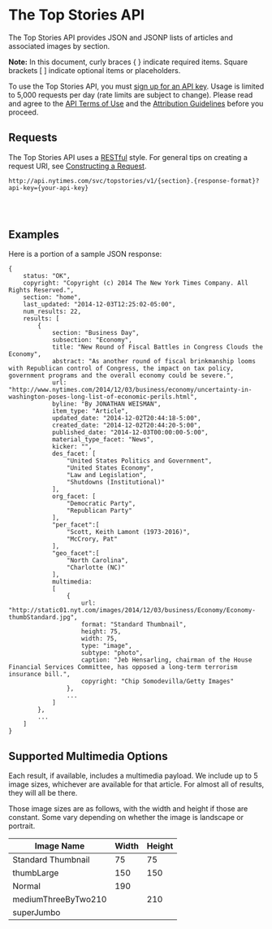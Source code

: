 The Top Stories API
===================

The Top Stories API provides JSON and JSONP lists of articles and associated
images by section.

**Note:** In this document, curly braces { } indicate required items. Square
brackets [ ] indicate optional items or placeholders.

To use the Top Stories API, you must [sign up for an API
key](<http://developer.nytimes.com/apps/register>). Usage is limited to 5,000
requests per day (rate limits are subject to change). Please read and agree to
the [API Terms of Use](<http://developer.nytimes.com/tou>) and
the [Attribution Guidelines](<http://developer.nytimes.com/attribution>) before
you proceed.

Requests
--------

The Top Stories API uses
a [RESTful](<http://en.wikipedia.org/wiki/Representational_State_Transfer>) style.
For general tips on creating a request URI, see [Constructing a
Request](<http://developer.nytimes.com/docs/reference/requests>).

~~~~~~~~~~~~~~~~~~~~~~~~~~~~~~~~~~~~~~~~~~~~~~~~~~~~~~~~~~~~~~~~~~~~~~~~~~~~~~~~
http://api.nytimes.com/svc/topstories/v1/{section}.{response-format}?api-key={your-api-key}
~~~~~~~~~~~~~~~~~~~~~~~~~~~~~~~~~~~~~~~~~~~~~~~~~~~~~~~~~~~~~~~~~~~~~~~~~~~~~~~~

###  

Examples
--------

Here is a portion of a sample JSON response:

~~~~~~~~~~~~~~~~~~~~~~~~~~~~~~~~~~~~~~~~~~~~~~~~~~~~~~~~~~~~~~~~~~~~~~~~~~~~~~~~
{
    status: "OK",
    copyright: "Copyright (c) 2014 The New York Times Company. All Rights Reserved.",
    section: "home",
    last_updated: "2014-12-03T12:25:02-05:00",
    num_results: 22,
    results: [
        {
            section: "Business Day",
            subsection: "Economy",
            title: "New Round of Fiscal Battles in Congress Clouds the Economy",
            abstract: "As another round of fiscal brinkmanship looms with Republican control of Congress, the impact on tax policy, government programs and the overall economy could be severe.",
            url: "http://www.nytimes.com/2014/12/03/business/economy/uncertainty-in-washington-poses-long-list-of-economic-perils.html",
            byline: "By JONATHAN WEISMAN",
            item_type: "Article",
            updated_date: "2014-12-02T20:44:18-5:00",
            created_date: "2014-12-02T20:44:20-5:00",
            published_date: "2014-12-03T00:00:00-5:00",
            material_type_facet: "News",
            kicker: "",
            des_facet: [
                "United States Politics and Government",
                "United States Economy",
                "Law and Legislation",
                "Shutdowns (Institutional)"
            ],
            org_facet: [
                "Democratic Party",
                "Republican Party"
            ],
            "per_facet":[  
                "Scott, Keith Lamont (1973-2016)",
                "McCrory, Pat"
            ],
            "geo_facet":[  
                "North Carolina",
                "Charlotte (NC)"
            ],
            multimedia:
            [
                {
                    url: "http://static01.nyt.com/images/2014/12/03/business/Economy/Economy-thumbStandard.jpg",
                    format: "Standard Thumbnail",
                    height: 75,
                    width: 75,
                    type: "image",
                    subtype: "photo",
                    caption: "Jeb Hensarling, chairman of the House Financial Services Committee, has opposed a long-term terrorism insurance bill.",
                    copyright: "Chip Somodevilla/Getty Images"
                },
                ...
            ]
        },
        ...
    ]
}
~~~~~~~~~~~~~~~~~~~~~~~~~~~~~~~~~~~~~~~~~~~~~~~~~~~~~~~~~~~~~~~~~~~~~~~~~~~~~~~~

Supported Multimedia Options
----------------------------

Each result, if available, includes a multimedia payload. We include up to 5
image sizes, whichever are available for that article. For almost all of
results, they will all be there. 

Those image sizes are as follows, with the width and height if those are
constant. Some vary depending on whether the image is landscape or portrait. 

| Image Name          | Width | Height |
|---------------------|-------|--------|
| Standard Thumbnail  | 75    | 75     |
| thumbLarge          | 150   | 150    |
| Normal              | 190   |        |
| mediumThreeByTwo210 |       | 210    |
| superJumbo          |       |        |

 
